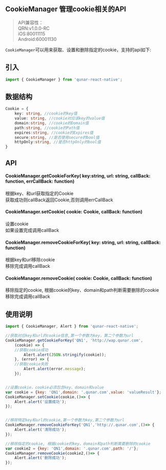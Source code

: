 ## CookieManager 管理cookie相关的API

> API兼容性：   
> QRN:v1.0.0-RC     
> iOS:80011115   
> Android:60001130   


`CookieManager`可以用来获取、设置和删除指定的cookie，支持的api如下:

## 引入
```javascript
import { CookieManager } from 'qunar-react-native';
```

## 数据结构
```typescript
Cookie = {
    key: string, //cookie的key值
    value: string, //cookie对应该key的value值
    domain:string, //cookie的Domain值
    path:string, //cookie的Path值
    expires:string, //cookie的Expires值
    secure:string, //是否使用secure的bool值
    httpOnly:string, //是否httpOnly的bool值
}
```
## API

#### CookieManager.getCookieForKey( key:string, url: string, callBack: function, errCallBack: function)

根据key、和url获取指定的Cookie   
获取成功则callBack返回Cookie,否则调用errCallBack

#### CookieManager.setCookie( cookie: Cookie, callBack: function)
设置cookie   
如果设置完成调用callBack

#### CookieManager.removeCookieForKey( key: string, url: string, callBack: function)

根据key和url移除cookie    
移除完成调用callBack

#### CookieManager.removeCookie( cookie: Cookie, callBack: function)

移除指定的cookie, 根据cookie的key、domain和path判断需要删除的cookie      
移除完成调用callBack

## 使用说明
```javascript
import { CookieManager, Alert } from 'qunar-react-native';

//获取对应key和url的cookie信息,第一个参数为key，第二个参数为url
CookieManager.getCookieForKey('QN1', 'http://wap.qunar.com',
    (cookie) => {
    //获取cookie成功
        Alert.alert(JSON.stringify(cookie));
    }, (error) => {
    //获取cookie失败
        Alert.alert(error.message);
    });


//设置cookie，cookie必须包含key、domain和value
var cookie = {key: 'QN1',domain: '.qunar.com',value: 'valueResult'};
CookieManager.setCookie(cookie,()=> {
	Alert.alert('设置成功');
});


//移除特定key和url的cookie,第一个参数为key,第二个参数为url
CookieManager.removeCookieForKey('QN1','http://.qunar.com',()=> {
	Alert.alert('清除成功');
});

//移除指定的cookie, 根据cookie的key、domain和path判断需要删除的cookie
var cookie2 = {key: 'QN1',domain: '.qunar.com',path: '/'};
CookieManager.removeCookie(cookie2,()=> {
	Alert.alert('删除成功');
});


```